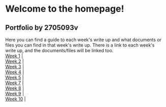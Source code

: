# Welcome to the homepage!
## Portfolio by 2705093v
Here you can find a guide to each week's write up and what documents or files you can find in that week's write up. There is a link to each week's write up, and the documents/files will be linked too.
<br>[Week 1](https://2705093v.github.io/MCA-2024/Week1/Week1.md) | 
<br>[Week 2](https://2705093v.github.io/MCA-2024/Week2/Week2.md) | 
<br>[Week 3](https://2705093v.github.io/MCA-2024/Week3/Week3.md) | 
<br>[Week 4](https://2705093v.github.io/MCA-2024/Week4/Week4.md) | 
<br>[Week 5](https://2705093v.github.io/MCA-2024/Week5/Week5.md) | 
<br>[Week 7](https://2705093v.github.io/MCA-2024/Week7/Week7.md) | 
<br>[Week 8](https://2705093v.github.io/MCA-2024/Week8/Week8.md) | 
<br>[Week 9](https://2705093v.github.io/MCA-2024/Week9/Week9.md) | 
<br>[Week 10](https://2705093v.github.io/MCA-2024/Week10/Week10.md) |
